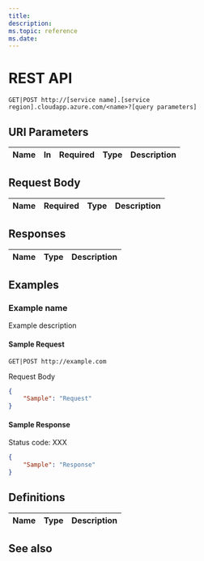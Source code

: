 ```yaml
---
title: 
description: 
ms.topic: reference
ms.date: 
---
```


# <name> REST API

``` HTTP
GET|POST http://[service name].[service region].cloudapp.azure.com/<name>?[query parameters]
```  

## URI Parameters

Name | In | Required | Type | Description
--- | --- | --- | --- | ---

## Request Body

Name | Required | Type | Description
--- | --- | --- | ---

## Responses

Name | Type | Description
--- | --- | ---

## Examples

### Example name

Example description

#### Sample Request

``` HTTP
GET|POST http://example.com
```

Request Body

``` JSON
{
    "Sample": "Request"
}
```

#### Sample Response

Status code: XXX

``` JSON
{
    "Sample": "Response"
}
```

## Definitions

Name | Type | Description
--- | --- | ---

## See also

